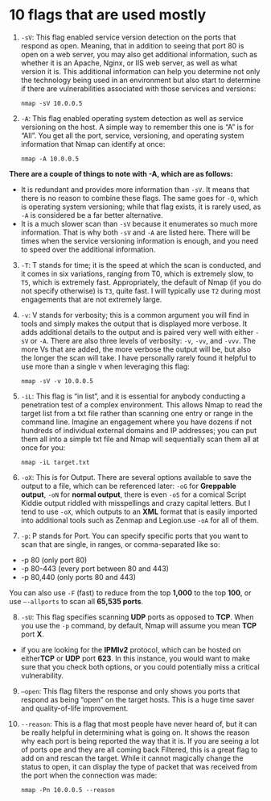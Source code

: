 # 10 flags that are used mostly
1. `-sV`: This flag enabled service version detection on the ports that respond as open. Meaning, that in addition to seeing that port 80 is open on a web server, you may also get additional information, such as whether it is an Apache, Nginx, or IIS web server, as well as what version it is. This additional information can help you determine not only the technology being used in an environment but also start to determine if there are vulnerabilities associated with those services and versions:

    ```nmap -sV 10.0.0.5```

2. `-A`: This flag enabled operating system detection as well as service versioning on the host. A simple way to remember this one is “A” is for “All”. You get all the port, service, versioning, and operating system information that Nmap can identify at once:

    ```nmap -A 10.0.0.5```

**There are a couple of things to note with -A, which are as follows:**
- It is redundant and provides more information than `-sV`. It means that there is no reason to combine these flags. The same goes for `-O`, which is operating system versioning; while that flag exists, it is rarely used, as `-A` is considered be a far better alternative.
- It is a much slower scan than `-sV` because it enumerates so much more information. That is why both `-sV` and `-A` are listed here. There will be times when the service versioning information is enough, and you need to speed over the additional information.

3. `-T`: T stands for time; it is the speed at which the scan is conducted, and it comes in six variations, ranging from T0, which is extremely slow, to `T5`, which is extremely fast. Appropriately, the default of Nmap (if you do not specify otherwise) is `T3`, quite fast. I will typically use `T2` during most engagements that are not extremely large.

4. `-v`: V stands for verbosity; this is a common argument you will find in tools and simply makes the output that is displayed more verbose. It adds additional details to the output and is paired very well with either `-sV` or `-A`. There are also three levels of verbosity: `-v`, `-vv`, and `-vvv`. The more Vs that are added, the more verbose the output will be, but also the longer the scan will take. I have personally rarely found it helpful to use more than a single v when leveraging this flag:

    ```nmap -sV -v 10.0.0.5```

5. `-iL`: This flag is “in list”, and it is essential for anybody conducting a penetration test of a complex environment. This allows Nmap to read the target list from a txt file rather than scanning one entry or range in the command line. Imagine an engagement where you have dozens if not hundreds of individual external domains and IP addresses; you can put them all into a simple txt file and Nmap will sequentially scan them all at once for you:

    ```nmap -iL target.txt```

6.  `-oX`: This is for Output. There are several options available to save the output to a file, which can be referenced later: `-oG` for **Greppable output**, `-oN` for **normal output**, there is even `-oS` for a comical Script Kiddie output riddled with misspellings and crazy capital letters. But I tend to use `-oX`, which outputs to an **XML** format that is easily imported into additional tools such as Zenmap and Legion.use `-oA` for all of them.

7. `-p`: P stands for Port. You can specify specific ports that you want to scan
that are single, in ranges, or comma-separated like so:
- -p 80 (only port 80)
- -p 80-443 (every port between 80 and 443)
- -p 80,440 (only ports 80 and 443)

 You can also use `-F` (fast) to reduce from the top **1,000** to the top **100**, or use `–-allports` to scan all **65,535 ports**.

8. `-sU`: This flag specifies scanning **UDP** ports as opposed to **TCP**. When you use the `-p` command, by default, Nmap will assume you mean **TCP** port **X**.
-  if you are looking for the **IPMIv2** protocol, which can be hosted on either**TCP** or **UDP** port **623**. In this instance, you would want to make sure that you check both options, or you could potentially miss a critical vulnerability.

9. `–open`: This flag filters the response and only shows you ports that respond as being “open” on the target hosts. This is a huge time saver and quality-of-life improvement.

10. `--reason`: This is a flag that most people have never heard of, but it can be really helpful in determining what is going on. It shows the reason why each port is being reported the way that it is. If you are seeing a lot of ports ope and they are all coming back Filtered, this is a great flag to add on and rescan the target. While it cannot magically change the status to open, it can display the type of packet that was received from the port when the connection was made:

    ```nmap -Pn 10.0.0.5 --reason```



